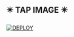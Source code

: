## ✴️ TAP IMAGE ✴️

[![DEPLOY](https://telegra.ph/file/f39543151b022291a5ca2.jpg)](https://dashboard.heroku.com/new?template=https://github.com/Xcelsama/STAR-MD-V-2)
